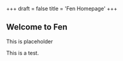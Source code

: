 +++
draft = false 
title = 'Fen Homepage'
+++

## Welcome to Fen

This is placeholder

This is a test.
